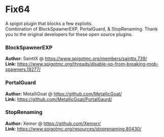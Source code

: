 # Fix64  
A spigot plugin that blocks a few exploits.  
Combination of BlockSpawnerEXP, PortalGuard, & StopRenaming. Thank you to the original developers for these open source plugins.
  
  
### BlockSpawnerEXP  
**Author:** SainttX @ https://www.spigotmc.org/members/sainttx.739/  
**Link:** https://www.spigotmc.org/threads/disable-xp-from-breaking-mob-spawners.19277/
  
### PortalGuard  
**Author:** MetalliGoat @ https://github.com/MetallicGoat/  
**Link:** https://github.com/MetallicGoat/PortalGaurd/
  
### StopRenaming  
**Author:** Xemor @ https://github.com/Xemorr/  
**Link:** https://www.spigotmc.org/resources/stoprenaming.80430/
